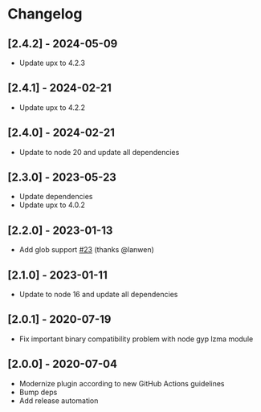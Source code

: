 # Changelog
## [2.4.2] - 2024-05-09
- Update upx to 4.2.3

## [2.4.1] - 2024-02-21
- Update upx to 4.2.2

## [2.4.0] - 2024-02-21
- Update to node 20 and update all dependencies

## [2.3.0] - 2023-05-23
- Update dependencies
- Update upx to 4.0.2

## [2.2.0] - 2023-01-13
- Add glob support [#23](https://github.com/svenstaro/upx-action/pull/23) (thanks @lanwen)

## [2.1.0] - 2023-01-11
- Update to node 16 and update all dependencies

## [2.0.1] - 2020-07-19
- Fix important binary compatibility problem with node gyp lzma module

## [2.0.0] - 2020-07-04
- Modernize plugin according to new GitHub Actions guidelines
- Bump deps
- Add release automation
